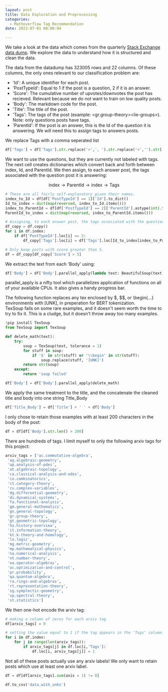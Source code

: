```yaml
---
layout: post
title: Data Exploration and Preprocessing
categories: 
  - Mathoverflow Tag Recommendation
date: 2023-07-01 00:00:04

---
```


We take a look at the data which comes from the quarterly [Stack Exchange data dump](https://archive.org/details/stackexchange).  We explore the data to understand how it is structured and clean the data.

The data from the datadump has 323005 rows and 22 columns.  Of these columns, the only ones relevant to our classification problem are:

* 'Id': A unique identifier for each post.
* 'PostTypeId': Equal to 1 if the post is a question, 2 if it is an answer.
* 'Score':  The cumulative number of upvotes/downvotes the post has recieved.  Relevant because we do not want to train on low quality posts.
* 'Body':  The markdown code for the post.
* 'Title':  The title of the post.
* 'Tags':  The tags of the post (example:  \<gr.group-theory\>\<lie-groups\>).  Note:  only questions posts have tags.
* 'ParentId':  If the post is an answer, this is the Id of the question it is answering.  We will need this to assign tags to answers posts.

We replace Tags with a comma seperated list

```python
df['Tags'] = df['Tags'].str.replace('>',', ').str.replace('<','').str[:-2]
```

We want to use the questions, but they are currently not labeled with tags. The next cell creates dictionaries which convert back and forth between index, Id, and ParentId.   We then assign, to each answer post, the tags associated with the question post it is answering:

$$
\textrm{index} \to \textrm{ParentId} \to \textrm{index} \to \textrm{Tags} 
$$
```python
# These are all fairly self-explanatory given their names.
index_to_Id = df[df['PostTypeId'] == 1]['Id'].to_dict()
Id_to_index = dict(map(reversed, index_to_Id.items()))
index_to_ParentId = df[df['PostTypeId'] == 2]['ParentId'].astype(int).to_dict()
ParentId_to_index = dict(map(reversed, index_to_ParentId.items()))

# Assigning, to each answer post, the tags associated with the question post it is answering.
df_copy = df.copy()
for i in df.index:
    if df['PostTypeId'].loc[i] == 2:
        df_copy['Tags'].loc[i] = df['Tags'].loc[Id_to_index[index_to_ParentId[i]]]

# Only keep posts with score greater than 5.
df = df_copy[df_copy['Score'] > 5]
```

We extract the text from each 'Body' using:

```python
df['Body'] = df['Body'].parallel_apply(lambda text: BeautifulSoup(text, 'html.parser').get_text())
```

parallel_apply is a nifty tool which parallelizes application of functions on all of your available CPUs.  It also gives a handy progress bar.


The following function replaces any tex enclosed by $, $$, or \begin{...} environments with [UNK], in preperation for BERT tokenization.  
TexSoup fails on some rare examples, and it doesn't seem worth the time to try to fix it.  This is a cludge, but it doesn't throw away too many examples.

```python
!pip install TexSoup
from TexSoup import TexSoup

def delete_math(text):
    try:
        soup = TexSoup(text, tolerance = 1)
        for stuff in soup:
            if '$' in str(stuff) or '\\begin' in str(stuff):
                soup.replace(stuff, '[UNK]')
        return str(soup)
    except:
        return 'soup failed'

df['Body'] = df['Body'].parallel_apply(delete_math)
```

We apply the same treatment to the title, and the concatenate the cleaned title and body into one string Title_Body

```python
df['Title_Body'] = df['Title'] + ' ' + df['Body']
```

I only chose to retain those examples with at least 200 characters in the body of the post:

```python
df = df[df['Body'].str.len() > 200]
```

There are hundreds of tags.  I limit myself to only the following arxiv tags for this project:

```python
arxiv_tags = ['ac.commutative-algebra',
 'ag.algebraic-geometry',
 'ap.analysis-of-pdes',
 'at.algebraic-topology',
 'ca.classical-analysis-and-odes',
 'co.combinatorics',
 'ct.category-theory',
 'cv.complex-variables',
 'dg.differential-geometry',
 'ds.dynamical-systems',
 'fa.functional-analysis',
 'gm.general-mathematics',
 'gn.general-topology',
 'gr.group-theory',
 'gt.geometric-topology',
 'ho.history-overview',
 'it.information-theory',
 'kt.k-theory-and-homology',
 'lo.logic',
 'mg.metric-geometry',
 'mp.mathematical-physics',
 'na.numerical-analysis',
 'nt.number-theory',
 'oa.operator-algebras',
 'oc.optimization-and-control',
 'pr.probability',
 'qa.quantum-algebra',
 'ra.rings-and-algebras',
 'rt.representation-theory',
 'sg.symplectic-geometry',
 'sp.spectral-theory',
 'st.statistics']
```

We then one-hot encode the arxiv tag:

```python
# making a column of zeros for each arxiv tag 
df[arxiv_tags] = 0

# setting the value equal to 1 if the tag appears in the 'Tags' column.
for i in df.index:
    for j in range(len(arxiv_tags)):
        if arxiv_tags[j] in df.loc[i,'Tags']:
            df.loc[i, arxiv_tags[j]] = 1
```

Not all of these posts actually use any arxiv labels!  We only want to retain posts which use at least one arxiv label.

```python
df = df[df[arxiv_tags].sum(axis = 1) != 0]

df.to_csv('data_with_unks')
```



